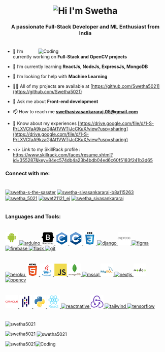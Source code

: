 <h1 align="center"><img alt="Hi" width="90" src="https://media.tenor.com/kvXMS__Bkd8AAAAC/hello-hi.gif">     I'm Swetha </h1>
<h3 align="center">A passionate Full-Stack Developer and ML Enthusiast from India</h3>
<h1>
     
</h1>
<img align="right" alt="Coding" width="400" src="https://mir-s3-cdn-cf.behance.net/project_modules/disp/601014116770475.6068beff4640a.gif">

- 🔭 I’m currently working on **Full-Stack and OpenCV projects**

- 🌱 I’m currently learning **ReactJs, NodeJs, ExpressJs, MongoDB**

- 🤝 I’m looking for help with **Machine Learning**

- 👨‍💻 All of my projects are available at [https://github.com/Swetha5021](https://github.com/Swetha5021)

- 💬 Ask me about **Front-end development**

- 📫 How to reach me **swethasivasankararaj.05@gmail.com**

- 📄 Know about my experiences [https://drive.google.com/file/d/1-S-PrLXVCfaA9kzaGjIAt1VWTjJcCKuX/view?usp=sharing](https://drive.google.com/file/d/1-S-PrLXVCfaA9kzaGjIAt1VWTjJcCKuX/view?usp=sharing)

- </> Link to my SkillRack profile :  https://www.skillrack.com/faces/resume.xhtml?id=355287&key=84ec574db4a23b4bdb04ed6c60f5183f241b3d65


<h3 align="left">Connect with me:</h3>
<h1>

</h1>
<p align="left">
<a href="https://codepen.io/swetha-s-the-sasster" target="blank"><img align="center" src="https://raw.githubusercontent.com/rahuldkjain/github-profile-readme-generator/master/src/images/icons/Social/codepen.svg" alt="swetha-s-the-sasster" height="30" width="40" /></a>
<a href="https://linkedin.com/in/swetha-sivasankararaj-b8a115263" target="blank"><img align="center" src="https://raw.githubusercontent.com/rahuldkjain/github-profile-readme-generator/master/src/images/icons/Social/linked-in-alt.svg" alt="swetha-sivasankararaj-b8a115263" height="30" width="40" /></a>
<a href="https://www.codechef.com/users/swetha_5021" target="blank"><img align="center" src="https://cdn.jsdelivr.net/npm/simple-icons@3.1.0/icons/codechef.svg" alt="swetha_5021" height="30" width="40" /></a>
<a href="https://www.hackerrank.com/swet21121_ei" target="blank"><img align="center" src="https://raw.githubusercontent.com/rahuldkjain/github-profile-readme-generator/master/src/images/icons/Social/hackerrank.svg" alt="swet21121_ei" height="30" width="40" /></a>
<a href="https://www.leetcode.com/swetha_sivasankararaj" target="blank"><img align="center" src="https://raw.githubusercontent.com/rahuldkjain/github-profile-readme-generator/master/src/images/icons/Social/leet-code.svg" alt="swetha_sivasankararaj" height="30" width="40" /></a>
</p>
<h1>

</h1>
<h3 align="left">Languages and Tools:</h3>
<h1>

</h1>
<p align="left"> <a href="https://developer.android.com" target="_blank" rel="noreferrer"> <img src="https://raw.githubusercontent.com/devicons/devicon/master/icons/android/android-original-wordmark.svg" alt="android" width="40" height="40"/> </a> <a href="https://www.arduino.cc/" target="_blank" rel="noreferrer"> <img src="https://cdn.worldvectorlogo.com/logos/arduino-1.svg" alt="arduino" width="40" height="40"/> </a> <a href="https://getbootstrap.com" target="_blank" rel="noreferrer"> <img src="https://raw.githubusercontent.com/devicons/devicon/master/icons/bootstrap/bootstrap-plain-wordmark.svg" alt="bootstrap" width="40" height="40"/> </a> <a href="https://www.cprogramming.com/" target="_blank" rel="noreferrer"> <img src="https://raw.githubusercontent.com/devicons/devicon/master/icons/c/c-original.svg" alt="c" width="40" height="40"/> </a> <a href="https://www.w3schools.com/cpp/" target="_blank" rel="noreferrer"> <img src="https://raw.githubusercontent.com/devicons/devicon/master/icons/cplusplus/cplusplus-original.svg" alt="cplusplus" width="40" height="40"/> </a> <a href="https://www.w3schools.com/css/" target="_blank" rel="noreferrer"> <img src="https://raw.githubusercontent.com/devicons/devicon/master/icons/css3/css3-original-wordmark.svg" alt="css3" width="40" height="40"/> </a> <a href="https://www.djangoproject.com/" target="_blank" rel="noreferrer"> <img src="https://cdn.worldvectorlogo.com/logos/django.svg" alt="django" width="40" height="40"/> </a> <a href="https://expressjs.com" target="_blank" rel="noreferrer"> <img src="https://raw.githubusercontent.com/devicons/devicon/master/icons/express/express-original-wordmark.svg" alt="express" width="40" height="40"/> </a> <a href="https://www.figma.com/" target="_blank" rel="noreferrer"> <img src="https://www.vectorlogo.zone/logos/figma/figma-icon.svg" alt="figma" width="40" height="40"/> </a> <a href="https://firebase.google.com/" target="_blank" rel="noreferrer"> <img src="https://www.vectorlogo.zone/logos/firebase/firebase-icon.svg" alt="firebase" width="40" height="40"/> </a>

<a href="https://flask.palletsprojects.com/" target="_blank" rel="noreferrer"> 
<img src="https://www.vectorlogo.zone/logos/pocoo_flask/pocoo_flask-icon.svg" alt="flask" width="40" height="40"/> </a> <a href="https://git-scm.com/" target="_blank" rel="noreferrer"> <img src="https://www.vectorlogo.zone/logos/git-scm/git-scm-icon.svg" alt="git" width="40" height="40"/> 
<h1>

</h1>
</a> <a href="https://heroku.com" target="_blank" rel="noreferrer"> <img src="https://www.vectorlogo.zone/logos/heroku/heroku-icon.svg" alt="heroku" width="40" height="40"/> </a> <a href="https://www.w3.org/html/" target="_blank" rel="noreferrer"> <img src="https://raw.githubusercontent.com/devicons/devicon/master/icons/html5/html5-original-wordmark.svg" alt="html5" width="40" height="40"/> </a> <a href="https://www.java.com" target="_blank" rel="noreferrer"> <img src="https://raw.githubusercontent.com/devicons/devicon/master/icons/java/java-original.svg" alt="java" width="40" height="40"/> </a> <a href="https://developer.mozilla.org/en-US/docs/Web/JavaScript" target="_blank" rel="noreferrer"> <img src="https://raw.githubusercontent.com/devicons/devicon/master/icons/javascript/javascript-original.svg" alt="javascript" width="40" height="40"/> </a> <a href="https://www.mongodb.com/" target="_blank" rel="noreferrer"> <img src="https://raw.githubusercontent.com/devicons/devicon/master/icons/mongodb/mongodb-original-wordmark.svg" alt="mongodb" width="40" height="40"/> </a> <a href="https://www.microsoft.com/en-us/sql-server" target="_blank" rel="noreferrer"> <img src="https://www.svgrepo.com/show/303229/microsoft-sql-server-logo.svg" alt="mssql" width="40" height="40"/> </a> <a href="https://www.mysql.com/" target="_blank" rel="noreferrer"> <img src="https://raw.githubusercontent.com/devicons/devicon/master/icons/mysql/mysql-original-wordmark.svg" alt="mysql" width="40" height="40"/> </a> <a href="https://nextjs.org/" target="_blank" rel="noreferrer"> <img src="https://cdn.worldvectorlogo.com/logos/nextjs-2.svg" alt="nextjs" width="40" height="40"/> </a> <a href="https://nodejs.org" target="_blank" rel="noreferrer"> <img src="https://raw.githubusercontent.com/devicons/devicon/master/icons/nodejs/nodejs-original-wordmark.svg" alt="nodejs" width="40" height="40"/> </a> <a href="https://opencv.org/" target="_blank" rel="noreferrer"> <img src="https://www.vectorlogo.zone/logos/opencv/opencv-icon.svg" alt="opencv" width="40" height="40"/> </a>
<h1>

</h1>
<a href="https://www.oracle.com/" target="_blank" rel="noreferrer"> <img src="https://raw.githubusercontent.com/devicons/devicon/master/icons/oracle/oracle-original.svg" alt="oracle" width="40" height="40"/> </a> <a href="https://pandas.pydata.org/" target="_blank" rel="noreferrer"> <img src="https://raw.githubusercontent.com/devicons/devicon/2ae2a900d2f041da66e950e4d48052658d850630/icons/pandas/pandas-original.svg" alt="pandas" width="40" height="40"/> </a> <a href="https://www.python.org" target="_blank" rel="noreferrer"> <img src="https://raw.githubusercontent.com/devicons/devicon/master/icons/python/python-original.svg" alt="python" width="40" height="40"/> </a> <a href="https://reactjs.org/" target="_blank" rel="noreferrer"> <img src="https://raw.githubusercontent.com/devicons/devicon/master/icons/react/react-original-wordmark.svg" alt="react" width="40" height="40"/> </a> <a href="https://reactnative.dev/" target="_blank" rel="noreferrer"> <img src="https://reactnative.dev/img/header_logo.svg" alt="reactnative" width="40" height="40"/> </a> <a href="https://redux.js.org" target="_blank" rel="noreferrer"> <img src="https://raw.githubusercontent.com/devicons/devicon/master/icons/redux/redux-original.svg" alt="redux" width="40" height="40"/> </a> <a href="https://tailwindcss.com/" target="_blank" rel="noreferrer"> <img src="https://www.vectorlogo.zone/logos/tailwindcss/tailwindcss-icon.svg" alt="tailwind" width="40" height="40"/> </a> <a href="https://www.tensorflow.org" target="_blank" rel="noreferrer"> <img src="https://www.vectorlogo.zone/logos/tensorflow/tensorflow-icon.svg" alt="tensorflow" width="40" height="40"/> </a> </p>
<h1>
     
</h1>
<p align="left"> <img src="https://komarev.com/ghpvc/?username=swetha5021&label=Profile%20views&color=0e75b6&style=flat" alt="swetha5021" /> </p>
<p><img align="left" src="https://github-readme-stats.vercel.app/api/top-langs?username=swetha5021&show_icons=true&locale=en&layout=compact" alt="swetha5021" /></p>

<p>&nbsp;<img align="center" src="https://github-readme-stats.vercel.app/api?username=swetha5021&show_icons=true&locale=en" alt="swetha5021" /></p>

<p><img align="left" src="https://github-readme-streak-stats.herokuapp.com/?user=swetha5021&" alt="swetha5021" /></p>
<img align="left" alt="Coding" width="200" src="https://media1.giphy.com/media/XcXx0WlV7L9cMKhA6G/200w.gif?cid=82a1493blskxtrupimpu3aj3d1i1xsb7wnpuooa3flj6nlen&ep=v1_gifs_related&rid=200w.gif&ct=s">
